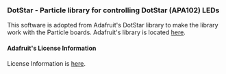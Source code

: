 
### DotStar - Particle library for controlling DotStar (APA102) LEDs

This software is adopted from Adafruit's DotStar library to make the library work with the Particle boards.
Adafruit's library is located [here](https://github.com/adafruit/Adafruit_DotStar).

#### Adafruit's License Information
License Information is [here](https://github.com/adafruit/Adafruit_DotStar/blob/master/COPYING).
